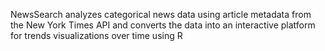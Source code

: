 NewsSearch analyzes categorical news data using article metadata from the New York Times API
and converts the data into an interactive platform for trends visualizations over time using R
